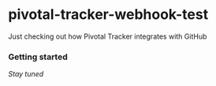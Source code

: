 # pivotal-tracker-webhook-test
Just checking out how Pivotal Tracker integrates with GitHub

### Getting started

*Stay tuned*
